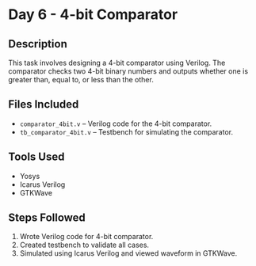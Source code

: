 # Day 6 - 4-bit Comparator

## Description
This task involves designing a 4-bit comparator using Verilog. The comparator checks two 4-bit binary numbers and outputs whether one is greater than, equal to, or less than the other.

## Files Included
- `comparator_4bit.v` – Verilog code for the 4-bit comparator.
- `tb_comparator_4bit.v` – Testbench for simulating the comparator.

## Tools Used
- Yosys
- Icarus Verilog
- GTKWave

## Steps Followed
1. Wrote Verilog code for 4-bit comparator.
2. Created testbench to validate all cases.
3. Simulated using Icarus Verilog and viewed waveform in GTKWave.
